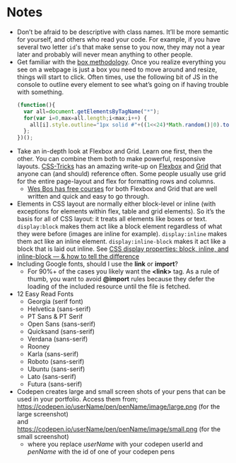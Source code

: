 # Notes  
* Don’t be afraid to be descriptive with class names. It’ll be more semantic for yourself, and others who read your code. For example, if you have several two letter `id`'s that make sense to you now, they may not a year later and probably will never mean anything to other people. 
* Get familiar with the [box methodology](https://developer.mozilla.org/en-US/docs/Web/CSS/CSS_Box_Model/Introduction_to_the_CSS_box_model). Once you realize everything you see on a webpage is just a box you need to move around and resize, things will start to click. Often times, use the following bit of JS in the console to outline every element to see what’s going on if having trouble with something.  
  ```javascript
  (function(){
    var all=document.getElementsByTagName("*");
    for(var i=0,max=all.length;i<max;i++) {
      all[i].style.outline="1px solid #"+((1<<24)*Math.random()|0).toString(16)
    };
  })();
  ```
* Take an in-depth look at Flexbox and Grid. Learn one first, then the other. You can combine them both to make powerful, responsive layouts. [CSS-Tricks](https://css-tricks.com) has an amazing write-up on [Flexbox](https://css-tricks.com/snippets/css/a-guide-to-flexbox/) and [Grid](https://css-tricks.com/snippets/css/complete-guide-grid/) that anyone can (and should) reference often. Some people usually use grid for the entire page-layout and flex for formatting rows and columns.
  * [Wes Bos has free courses](https://wesbos.com/courses/) for both Flexbox and Grid that are well written and quick and easy to go through.
* Elements in CSS layout are normally either block-level or inline (with exceptions for elements within flex, table and grid elements). So it’s the basis for all of CSS layout: it treats all elements like boxes or text. `display:block` makes them act like a block element regardless of what they were before (images are inline for example). `display:inline` makes them act like an inline element. `display:inline-block` makes it act like a block that is laid out inline. See [CSS display properties: block, inline, and inline-block — & how to tell the difference](https://medium.com/@DaphneWatson/css-display-properties-block-inline-and-inline-block-how-to-tell-the-difference-7d3a1e6e3051)
* Including Google fonts, should I use the **link** or **import**?
  * For 90%+ of the cases you likely want the **&lt;link&gt;** tag. As a rule of thumb, you want to avoid **@import** rules because they defer the loading of the included resource until the file is fetched.
* 12 Easy Read Fonts
  - Georgia (serif font)
  - Helvetica (sans-serif)
  - PT Sans & PT Serif
  - Open Sans (sans-serif)
  - Quicksand (sans-serif)
  - Verdana (sans-serif)
  - Rooney
  - Karla (sans-serif)
  - Roboto (sans-serif)
  - Ubuntu (sans-serif)
  - Lato (sans-serif)
  - Futura (sans-serif)
* Codepen creates large and small screen shots of your pens that can be used in your portfolio.
Access them from;  
  https://codepen.io/userName/pen/penName/image/large.png (for the large screenshot)  
  and  
  https://codepen.io/userName/pen/penName/image/small.png (for the small screenshot)
  * where you replace _userName_ with your codepen userId and _penName_ with the id of one of your codepen pens
